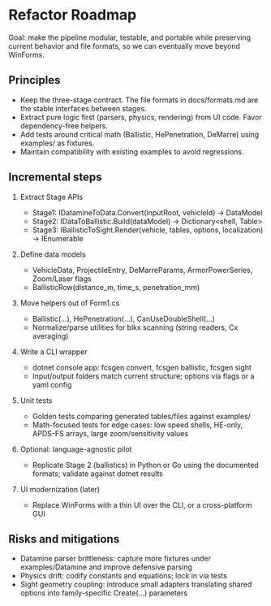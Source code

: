# Refactor Roadmap

Goal: make the pipeline modular, testable, and portable while preserving current behavior and file formats, so we can eventually move beyond WinForms.

## Principles

- Keep the three-stage contract. The file formats in docs/formats.md are the stable interfaces between stages.
- Extract pure logic first (parsers, physics, rendering) from UI code. Favor dependency-free helpers.
- Add tests around critical math (Ballistic, HePenetration, DeMarre) using examples/ as fixtures.
- Maintain compatibility with existing examples to avoid regressions.

## Incremental steps

1) Extract Stage APIs
   - Stage1: IDatamineToData.Convert(inputRoot, vehicleId) → DataModel
   - Stage2: IDataToBallistic.Build(dataModel) → Dictionary<shell, Table>
   - Stage3: IBallisticToSight.Render(vehicle, tables, options, localization) → IEnumerable<OutputFile>

2) Define data models
   - VehicleData, ProjectileEntry, DeMarreParams, ArmorPowerSeries, Zoom/Laser flags
   - BallisticRow(distance_m, time_s, penetration_mm)

3) Move helpers out of Form1.cs
   - Ballistic(...), HePenetration(...), CanUseDoubleShell(...)
   - Normalize/parse utilities for blkx scanning (string readers, Cx averaging)

4) Write a CLI wrapper
   - dotnet console app: fcsgen convert, fcsgen ballistic, fcsgen sight
   - Input/output folders match current structure; options via flags or a yaml config

5) Unit tests
   - Golden tests comparing generated tables/files against examples/
   - Math-focused tests for edge cases: low speed shells, HE-only, APDS-FS arrays, large zoom/sensitivity values

6) Optional: language-agnostic pilot
   - Replicate Stage 2 (ballistics) in Python or Go using the documented formats; validate against dotnet results

7) UI modernization (later)
   - Replace WinForms with a thin UI over the CLI, or a cross-platform GUI

## Risks and mitigations

- Datamine parser brittleness: capture more fixtures under examples/Datamine and improve defensive parsing
- Physics drift: codify constants and equations; lock in via tests
- Sight geometry coupling: introduce small adapters translating shared options into family-specific Create(...) parameters
